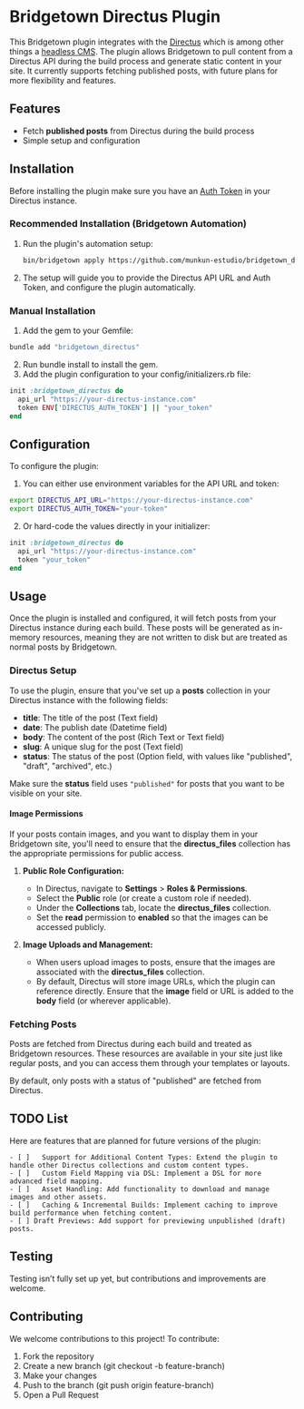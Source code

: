 # Bridgetown Directus Plugin

This Bridgetown plugin integrates with the [Directus](https://directus.io/) which is among other things a [headless CMS](https://en.wikipedia.org/wiki/Headless_content_management_system). The plugin allows Bridgetown to pull content from a Directus API during the build process and generate static content in your site. It currently supports fetching published posts, with future plans for more flexibility and features.

## Features

- Fetch **published posts** from Directus during the build process
- Simple setup and configuration

## Installation

Before installing the plugin make sure you have an [Auth Token](https://docs.directus.io/reference/authentication.html#access-tokens) in your Directus instance.

### Recommended Installation (Bridgetown Automation)

1. Run the plugin's automation setup:
   ```bash
   bin/bridgetown apply https://github.com/munkun-estudio/bridgetown_directus
   ```
2.	The setup will guide you to provide the Directus API URL and Auth Token, and configure the plugin automatically.

### Manual Installation

1.	Add the gem to your Gemfile:
```ruby
bundle add "bridgetown_directus"
```
2.	Run bundle install to install the gem.
3.	Add the plugin configuration to your config/initializers.rb file:
```ruby
init :bridgetown_directus do
  api_url "https://your-directus-instance.com"
  token ENV['DIRECTUS_AUTH_TOKEN'] || "your_token"
end
```

## Configuration

To configure the plugin:

1.	You can either use environment variables for the API URL and token:
```bash
export DIRECTUS_API_URL="https://your-directus-instance.com"
export DIRECTUS_AUTH_TOKEN="your-token"
```

2.	Or hard-code the values directly in your initializer:
```ruby
init :bridgetown_directus do
  api_url "https://your-directus-instance.com"
  token "your_token"
end
```
## Usage

Once the plugin is installed and configured, it will fetch posts from your Directus instance during each build. These posts will be generated as in-memory resources, meaning they are not written to disk but are treated as normal posts by Bridgetown.

### Directus Setup

To use the plugin, ensure that you've set up a **posts** collection in your Directus instance with the following fields:

- **title**: The title of the post (Text field)
- **date**: The publish date (Datetime field)
- **body**: The content of the post (Rich Text or Text field)
- **slug**: A unique slug for the post (Text field)
- **status**: The status of the post (Option field, with values like "published", "draft", "archived", etc.)

Make sure the **status** field uses `"published"` for posts that you want to be visible on your site.

#### Image Permissions

If your posts contain images, and you want to display them in your Bridgetown site, you'll need to ensure that the **directus_files** collection has the appropriate permissions for public access.

1. **Public Role Configuration:**
   - In Directus, navigate to **Settings** > **Roles & Permissions**.
   - Select the **Public** role (or create a custom role if needed).
   - Under the **Collections** tab, locate the **directus_files** collection.
   - Set the **read** permission to **enabled** so that the images can be accessed publicly.

2. **Image Uploads and Management:**
   - When users upload images to posts, ensure that the images are associated with the **directus_files** collection.
   - By default, Directus will store image URLs, which the plugin can reference directly. Ensure that the **image** field or URL is added to the **body** field (or wherever applicable).


### Fetching Posts

Posts are fetched from Directus during each build and treated as Bridgetown resources. These resources are available in your site just like regular posts, and you can access them through your templates or layouts.

By default, only posts with a status of "published" are fetched from Directus.

## TODO List

Here are features that are planned for future versions of the plugin:

	- [ ]	Support for Additional Content Types: Extend the plugin to handle other Directus collections and custom content types.
	- [ ]	Custom Field Mapping via DSL: Implement a DSL for more advanced field mapping.
	- [ ]	Asset Handling: Add functionality to download and manage images and other assets.
	- [ ]	Caching & Incremental Builds: Implement caching to improve build performance when fetching content.
	- [ ] Draft Previews: Add support for previewing unpublished (draft) posts.

## Testing

Testing isn’t fully set up yet, but contributions and improvements are welcome.

## Contributing

We welcome contributions to this project! To contribute:

1. Fork the repository
2. Create a new branch (git checkout -b feature-branch)
3. Make your changes
4. Push to the branch (git push origin feature-branch)
5. Open a Pull Request
